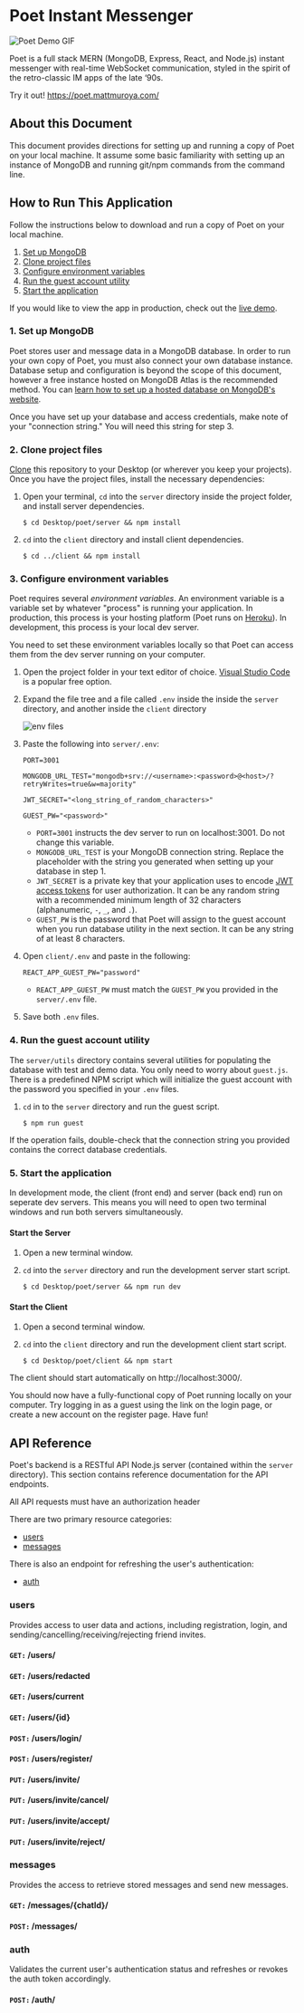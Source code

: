 # Poet Instant Messenger

![Poet Demo GIF](./assets/poet-demo.gif)

Poet is a full stack MERN (MongoDB, Express, React, and Node.js) instant messenger with real-time WebSocket communication, styled in the spirit of the retro-classic IM apps of the late ‘90s.

Try it out! https://poet.mattmuroya.com/

## About this Document

This document provides directions for setting up and running a copy of Poet on your local machine. It assume some basic familiarity with setting up an instance of MongoDB and running git/npm commands from the command line.

## How to Run This Application

Follow the instructions below to download and run a copy of Poet on your local machine.

1. [Set up MongoDB](#1-set-up-mongodb)
2. [Clone project files](#2-clone-project-files)
3. [Configure environment variables](#3-configure-environment-variables)
4. [Run the guest account utility](#4-run-the-guest-account-utility)
5. [Start the application](#5-start-the-application)

If you would like to view the app in production, check out the [live demo](https://poet.mattmuroya.com/).

### 1. Set up MongoDB

Poet stores user and message data in a MongoDB database. In order to run your own copy of Poet, you must also connect your own database instance. Database setup and configuration is beyond the scope of this document, however a free instance hosted on MongoDB Atlas is the recommended method. You can [learn how to set up a hosted database on MongoDB's website](https://www.mongodb.com/basics/mongodb-atlas-tutorial).

Once you have set up your database and access credentials, make note of your "connection string." You will need this string for step 3.

### 2. Clone project files

[Clone](https://docs.github.com/en/repositories/creating-and-managing-repositories/cloning-a-repository) this repository to your Desktop (or wherever you keep your projects). Once you have the project files, install the necessary dependencies:

1.  Open your terminal, `cd` into the `server` directory inside the project folder, and install server dependencies.

    ```console
    $ cd Desktop/poet/server && npm install
    ```

2.  `cd` into the `client` directory and install client dependencies.

    ```console
    $ cd ../client && npm install
    ```

### 3. Configure environment variables

Poet requires several _environment variables_. An environment variable is a variable set by whatever "process" is running your application. In production, this process is your hosting platform (Poet runs on [Heroku](https://www.heroku.com/)). In development, this process is your local dev server.

You need to set these environment variables locally so that Poet can access them from the dev server running on your computer.

1.  Open the project folder in your text editor of choice. [Visual Studio Code](https://code.visualstudio.com/) is a popular free option.

2.  Expand the file tree and a file called `.env` inside the inside the `server` directory, and another inside the `client` directory

    ![env files](./assets/env-files.png)

3.  Paste the following into `server/.env`:

    ```
    PORT=3001

    MONGODB_URL_TEST="mongodb+srv://<username>:<password>@<host>/?retryWrites=true&w=majority"

    JWT_SECRET="<long_string_of_random_characters>"

    GUEST_PW="<password>"
    ```

    - `PORT=3001` instructs the dev server to run on localhost:3001. Do not change this variable.
    - `MONGODB_URL_TEST` is your MongoDB connection string. Replace the placeholder with the string you generated when setting up your database in step 1.
    - `JWT_SECRET` is a private key that your application uses to encode [JWT access tokens](https://jwt.io/) for user authorization. It can be any random string with a recommended minimum length of 32 characters (alphanumeric, `-`, `_`, and `.`).
    - `GUEST_PW` is the password that Poet will assign to the guest account when you run database utility in the next section. It can be any string of at least 8 characters.

4.  Open `client/.env` and paste in the following:

        REACT_APP_GUEST_PW="password"

    - `REACT_APP_GUEST_PW` must match the `GUEST_PW` you provided in the `server/.env` file.

5.  Save both `.env` files.

### 4. Run the guest account utility

The `server/utils` directory contains several utilities for populating the database with test and demo data. You only need to worry about `guest.js`. There is a predefined NPM script which will initialize the guest account with the password you specified in your `.env` files.

1. `cd` in to the `server` directory and run the guest script.

   ```console
   $ npm run guest
   ```

If the operation fails, double-check that the connection string you provided contains the correct database credentials.

### 5. Start the application

In development mode, the client (front end) and server (back end) run on seperate dev servers. This means you will need to open two terminal windows and run both servers simultaneously.

#### Start the Server

1. Open a new terminal window.
2. `cd` into the `server` directory and run the development server start script.

   ```console
   $ cd Desktop/poet/server && npm run dev
   ```

#### Start the Client

1. Open a second terminal window.
2. `cd` into the `client` directory and run the development client start script.

   ```console
   $ cd Desktop/poet/client && npm start
   ```

The client should start automatically on http://localhost:3000/.

You should now have a fully-functional copy of Poet running locally on your computer. Try logging in as a guest using the link on the login page, or create a new account on the register page. Have fun!

## API Reference

Poet's backend is a RESTful API Node.js server (contained within the `server` directory). This section contains reference documentation for the API endpoints.

All API requests must have an authorization header

There are two primary resource categories:

- [users](#users)
- [messages](#messages)

There is also an endpoint for refreshing the user's authentication:

- [auth](#auth)

### users

Provides access to user data and actions, including registration, login, and sending/cancelling/receiving/rejecting friend invites.

#### **`GET:`** /users/

#### **`GET:`** /users/redacted

#### **`GET:`** /users/current

#### **`GET:`** /users/{id}

#### **`POST:`** /users/login/

#### **`POST:`** /users/register/

#### **`PUT:`** /users/invite/

#### **`PUT:`** /users/invite/cancel/

#### **`PUT:`** /users/invite/accept/

#### **`PUT:`** /users/invite/reject/

### messages

Provides the access to retrieve stored messages and send new messages.

#### **`GET:`** /messages/{chatId}/

#### **`POST:`** /messages/

### auth

Validates the current user's authentication status and refreshes or revokes the auth token accordingly.

#### **`POST:`** /auth/
